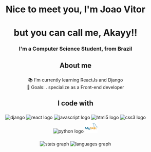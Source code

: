 <h1 align="center">Nice to meet you, I'm Joao Vitor</h1>
<h1 align="center">but you can call me, Akayy!!</h1>

###

<h3 align="center">I'm a Computer Science Student, from Brazil </h3>

###

<h2 align="center">About me</h2>

###

<p align="center">📚 I'm currently learning ReactJs and Django <br>🎯 Goals: . specialize as a Front-end developer</p>

###

<h2 align="center">I code with</h2>

###

<div align="center">
  <img src="https://cdn.worldvectorlogo.com/logos/django.svg" alt="django" width="40" height="40"/>
  <img src="https://cdn.jsdelivr.net/gh/devicons/devicon/icons/react/react-original.svg" height="40" width="52" alt="react logo"  />
  <img src="https://cdn.jsdelivr.net/gh/devicons/devicon/icons/javascript/javascript-original.svg" height="40" width="52" alt="javascript logo"  />
  <img src="https://cdn.jsdelivr.net/gh/devicons/devicon/icons/html5/html5-original.svg" height="40" width="52" alt="html5 logo"  />
  <img src="https://cdn.jsdelivr.net/gh/devicons/devicon/icons/css3/css3-original.svg" height="40" width="52" alt="css3 logo"  />
  <img src="https://cdn.jsdelivr.net/gh/devicons/devicon/icons/python/python-original.svg" height="40" width="52" alt="python logo"  />
  <img src="https://raw.githubusercontent.com/devicons/devicon/master/icons/mysql/mysql-original-wordmark.svg" alt="mysql" width="40" height="40"/>
</div>

###

<div align="center">
  <img src="https://github-readme-stats.vercel.app/api?hide_title=false&hide_rank=false&show_icons=true&include_all_commits=true&count_private=true&disable_animations=false&theme=dracula&locale=en&hide_border=false&username=Akayy0" height="150" alt="stats graph"  />
  <img src="https://github-readme-stats.vercel.app/api/top-langs?locale=en&hide_title=false&layout=compact&card_width=320&langs_count=5&theme=dracula&hide_border=false&username=Akayy0" height="150" alt="languages graph"  />
</div>

